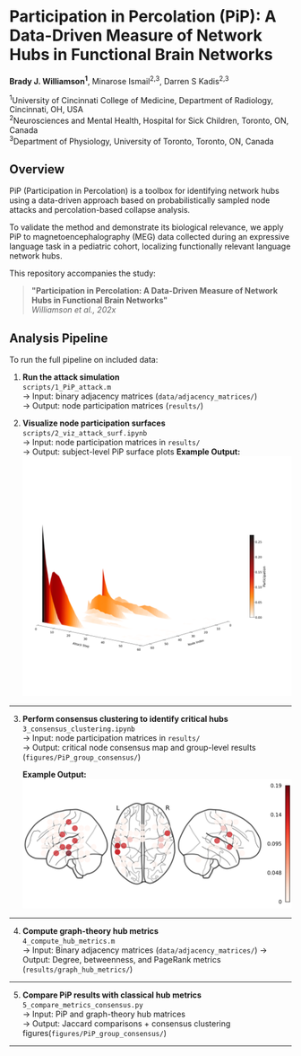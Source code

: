 # Participation in Percolation (PiP): A Data-Driven Measure of Network Hubs in Functional Brain Networks

**Brady J. Williamson<sup>1</sup>**, Minarose Ismail<sup>2,3</sup>, Darren S Kadis<sup>2,3</sup>

<sup>1</sup>University of Cincinnati College of Medicine, Department of Radiology, Cincinnati, OH, USA  
<sup>2</sup>Neurosciences and Mental Health, Hospital for Sick Children, Toronto, ON, Canada  
<sup>3</sup>Department of Physiology, University of Toronto, Toronto, ON, Canada

## **Overview**  
PiP (Participation in Percolation) is a toolbox for identifying network hubs using a data-driven approach based on probabilistically sampled node attacks and percolation-based collapse analysis.

To validate the method and demonstrate its biological relevance, we apply PiP to magnetoencephalography (MEG) data collected during an expressive language task in a pediatric cohort, localizing functionally relevant language network hubs.

This repository accompanies the study:

> **"Participation in Percolation: 
A Data-Driven Measure of Network Hubs in Functional Brain Networks"**  
> *Williamson et al., 202x*

## Analysis Pipeline

To run the full pipeline on included data:

1. **Run the attack simulation**  
   `scripts/1_PiP_attack.m`  
   → Input: binary adjacency matrices (`data/adjacency_matrices/`)  
   → Output: node participation matrices (`results/`)

2. **Visualize node participation surfaces**  
   `scripts/2_viz_attack_surf.ipynb`  
   → Input: node participation matrices in `results/`  
   → Output: subject-level PiP surface plots
   **Example Output:**  
![Example Surface Plot](./figures/PiP_3Dsurfaces/AD05_broadband_psi_adj_participation_in_percolation_3Dsurface.png)
---

3. **Perform consensus clustering to identify critical hubs**  
   `3_consensus_clustering.ipynb`  
   → Input: node participation matrices in `results/`  
   → Output: critical node consensus map and group-level results (`figures/PiP_group_consensus/`)

   **Example Output:**  
![Consensus Clustering](./figures/PiP_group_consensus/PiP_consensus_top_nodes.png)
---

4. **Compute graph-theory hub metrics**  
   `4_compute_hub_metrics.m`  
   → Input: Binary adjacency matrices (`data/adjacency_matrices/`) 
   → Output: Degree, betweenness, and PageRank metrics (`results/graph_hub_metrics/`)

---
5. **Compare PiP results with classical hub metrics**  
   `5_compare_metrics_consensus.py`  
   → Input: PiP and graph-theory hub matrices  
   → Output: Jaccard comparisons + consensus clustering figures\(`figures/PiP_group_consensus/`)  

---

 
